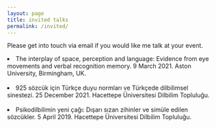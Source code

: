 ```yaml
---
layout: page
title: invited talks
permalink: /invited/
---
```


<p>Please get into touch via email if you would like me talk at your event.</p>

<li>The interplay of space, perception and language: Evidence from eye movements and verbal recognition memory. 9 March 2021. Aston University, Birmingham, UK.</li></br>
<li>925 sözcük için Türkçe duyu normları ve Türkçede dilbilimsel sinestezi. 25 December 2021. Hacettepe Üniversitesi Dilbilim Topluluğu.</li></br>
<li>Psikodilbilimin yeni çağı: Dışarı sızan zihinler ve simüle edilen sözcükler. 5 April 2019. Hacettepe Üniversitesi Dilbilim Topluluğu.</li></br>

